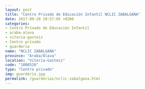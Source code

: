 ```yaml
---
layout: post
title: "Centro Privado de Educación Infantil NCLIC ZABALGANA"
date: 2017-09-20 20:57:05 +0200
categories:
- Centro Privado de Educación Infantil
- araba-alava
- vitoria-gasteiz
- Centro privado
- guarderia
name: "NCLIC ZABALGANA"
province: "Araba/Álava"
location: "Vitoria-Gasteiz"
code: "1006526"
type: "Centro privado"
img: guarderia.jpg
permalink: /guarderias/nclic-zabalgana.html
---
```

